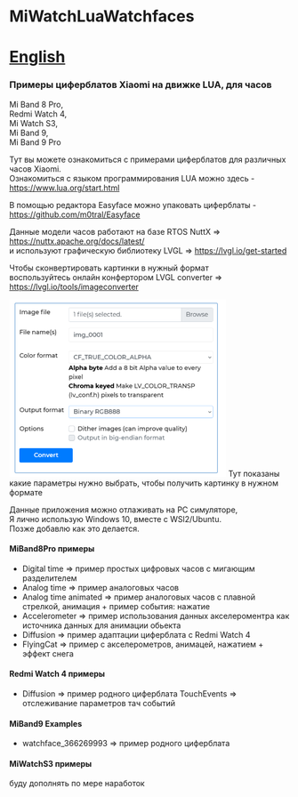 # MiWatchLuaWatchfaces

# [English](README.md)

### Примеры циферблатов Xiaomi на движке LUA, для часов 
  Mi Band 8 Pro,  
  Redmi Watch 4,  
  Mi Watch S3,  
  Mi Band 9,  
  Mi Band 9 Pro  

Тут вы можете ознакомиться с примерами циферблатов для различных часов Xiaomi.   
Ознакомиться с языком программирования LUA можно здесь - https://www.lua.org/start.html   

В помощью редактора Easyface можно упаковать циферблаты - https://github.com/m0tral/Easyface  

Данные модели часов работают на базе RTOS NuttX => https://nuttx.apache.org/docs/latest/   
и используют графическую библиотеку LVGL => https://lvgl.io/get-started

Чтобы сконвертировать картинки в нужный формат   
воспользуйтесь онлайн конфертором LVGL converter => https://lvgl.io/tools/imageconverter  
  
<img src="img/lvgl_conv_settings.png"/>   
Тут показаны какие параметры нужно выбрать,   
чтобы получить картинку в нужном формате   
   
Данные приложения можно отлаживать на PC симуляторе,   
Я лично использую Windows 10, вместе с WSl2/Ubuntu.   
Позже добавлю как это делается.   

#### MiBand8Pro примеры
 - Digital time => пример простых цифровых часов с мигающим разделителем
 - Analog time  => пример аналоговых часов
 - Analog time animated  => пример аналоговых часов с плавной стрелкой, анимация + пример события: нажатие
 - Accelerometer  => пример использования данных акселероментра как источника данных для анимации обьекта
 - Diffusion  => пример адаптации циферблата с Redmi Watch 4
 - FlyingCat  => пример с акселерометров, анимацей, нажатием + эффект снега
 
#### Redmi Watch 4 примеры
 - Diffusion  => пример родного циферблата
   TouchEvents => отслеживание параметров тач событий
 
 #### MiBand9 Examples
 - watchface_366269993  => пример родного циферблата

#### MiWatchS3 примеры

буду дополнять по мере наработок

